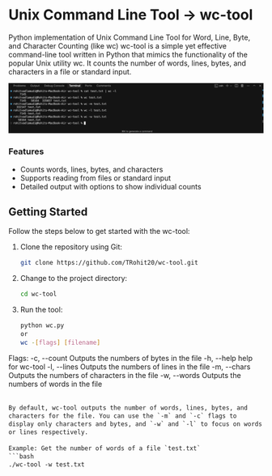 # Unix Command Line Tool -> wc-tool
Python implementation of Unix Command Line Tool for Word, Line, Byte, and Character Counting (like wc)
wc-tool is a simple yet effective command-line tool written in Python that mimics the functionality of the popular Unix utility wc. It counts the number of words, lines, bytes, and characters in a file or standard input.

![image](preview.png)

### Features
- Counts words, lines, bytes, and characters
- Supports reading from files or standard input
- Detailed output with options to show individual counts 

## Getting Started

Follow the steps below to get started with the wc-tool:

1. Clone the repository using Git:

   ```bash
   git clone https://github.com/TRohit20/wc-tool.git
   ```

2. Change to the project directory:

   ```bash
   cd wc-tool
   ```

3. Run the tool:

   ```bash
   python wc.py
   or
   wc -[flags] [filename]
   ```


Flags:
  -c, --count      Outputs the numbers of bytes in the file
  -h, --help       help for wc-tool
  -l, --lines      Outputs the numbers of lines in the file
  -m, --chars      Outputs the numbers of characters in the file
  -w, --words      Outputs the numbers of words in the file
```

By default, wc-tool outputs the number of words, lines, bytes, and characters for the file. You can use the `-m` and `-c` flags to display only characters and bytes, and `-w` and `-l` to focus on words or lines respectively.

Example: Get the number of words of a file `test.txt`
```bash
./wc-tool -w test.txt
```